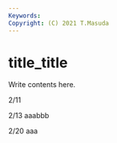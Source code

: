 ```yaml
---
Keywords:
Copyright: (C) 2021 T.Masuda
---
```


# title_title

Write contents here.

2/11

2/13 aaabbb

2/20 aaa

